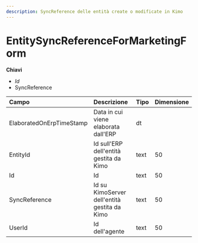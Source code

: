 ```yaml
---
description: SyncReference delle entità create o modificate in Kimo
---
```

# EntitySyncReferenceForMarketingForm

**Chiavi**

- *Id*
- SyncReference

| Campo | Descrizione | Tipo | Dimensione | 
| :--- | :--- | :--- | :--- |
| ElaboratedOnErpTimeStamp | Data in cui viene elaborata dall'ERP | dt |  |
| EntityId | Id sull'ERP dell'entità gestita da Kimo | text | 50 |
| Id | Id | text | 50 |
| SyncReference | Id su KimoServer dell'entità gestita da Kimo | text | 50 |
| UserId | Id dell'agente | text | 50 |



